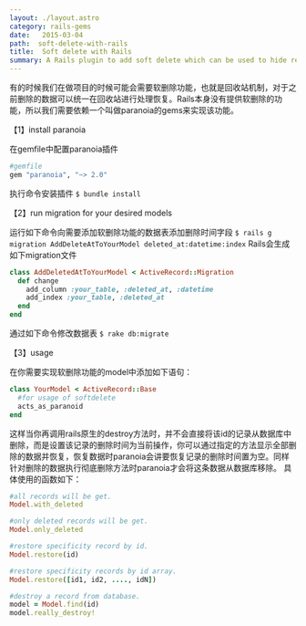 ```yaml
---
layout: ./layout.astro
category: rails-gems
date:   2015-03-04
path:  soft-delete-with-rails
title:  Soft delete with Rails
summary: A Rails plugin to add soft delete which can be used to hide records instead of deleting them, making them recoverable later.
---
```

有的时候我们在做项目的时候可能会需要软删除功能，也就是回收站机制，对于之前删除的数据可以统一在回收站进行处理恢复。Rails本身没有提供软删除的功能，所以我们需要依赖一个叫做paranoia的gems来实现该功能。

【1】install paranoia

在gemfile中配置paranoia插件

```ruby
#gemfile
gem "paranoia", "~> 2.0"
```

执行命令安装插件
`$ bundle install`

【2】run migration for your desired models

运行如下命令向需要添加软删除功能的数据表添加删除时间字段
`$ rails g migration AddDeleteAtToYourModel deleted_at:datetime:index`
Rails会生成如下migration文件

```ruby
class AddDeletedAtToYourModel < ActiveRecord::Migration
  def change
    add_column :your_table, :deleted_at, :datetime
    add_index :your_table, :deleted_at
  end
end
```
通过如下命令修改数据表
`$ rake db:migrate`

【3】usage

在你需要实现软删除功能的model中添加如下语句：

```ruby
class YourModel < ActiveRecord::Base
  #for usage of softdelete
  acts_as_paranoid
end
```
这样当你再调用rails原生的destroy方法时，并不会直接将该id的记录从数据库中删除，而是设置该记录的删除时间为当前操作，你可以通过指定的方法显示全部删除的数据并恢复，恢复数据时paranoia会讲要恢复记录的删除时间置为空。同样针对删除的数据执行彻底删除方法时paranoia才会将这条数据从数据库移除。
具体使用的函数如下：

```ruby
#all records will be get.
Model.with_deleted

#only deleted records will be get.
Model.only_deleted

#restore specificity record by id.
Model.restore(id)

#restore specificity records by id array.
Model.restore([id1, id2, ...., idN])

#destroy a record from database.
model = Model.find(id)
model.really_destroy!

```
